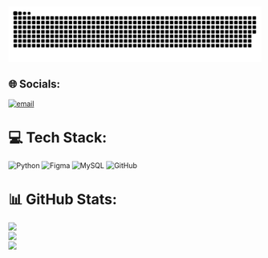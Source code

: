 <div align="center">
  
![snake gif](https://github.com/chayotic/chayotic/blob/output/github-snake-dark.svg)

</div>

## 🌐 Socials:
[![email](https://img.shields.io/badge/Email-D14836?logo=gmail&logoColor=white)](mailto:rohithrpai07@proton.me) 

# 💻 Tech Stack:
![Python](https://img.shields.io/badge/python-3670A0?style=for-the-badge&logo=python&logoColor=ffdd54) ![Figma](https://img.shields.io/badge/figma-%23F24E1E.svg?style=for-the-badge&logo=figma&logoColor=white) ![MySQL](https://img.shields.io/badge/mysql-4479A1.svg?style=for-the-badge&logo=mysql&logoColor=white) ![GitHub](https://img.shields.io/badge/github-%23121011.svg?style=for-the-badge&logo=github&logoColor=white)
# 📊 GitHub Stats:
![](https://github-readme-stats.vercel.app/api?username=chayotic&theme=tokyonight&hide_border=true&include_all_commits=false&count_private=false)<br/>
![](https://nirzak-streak-stats.vercel.app/?user=chayotic&theme=tokyonight&hide_border=true)<br/>
![](https://github-readme-stats.vercel.app/api/top-langs/?username=chayotic&theme=tokyonight&hide_border=true&include_all_commits=false&count_private=false&layout=compact)
